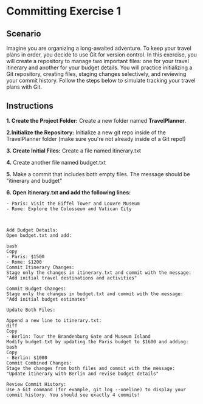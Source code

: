 # Committing Exercise 1

## Scenario

Imagine you are organizing a long-awaited adventure. To keep your travel plans in order, you decide to use Git for version control. In this exercise, you will create a repository to manage two important files: one for your travel itinerary and another for your budget details. You will practice initializing a Git repository, creating files, staging changes selectively, and reviewing your commit history. Follow the steps below to simulate tracking your travel plans with Git.


## Instructions

**1. Create the Project Folder:** Create a new folder named **TravelPlanner**.

**2.Initialize the Repository:** Initialize a new git repo inside of the TravelPlanner folder (make sure you're not already inside of a Git repo!)

**3. Create Initial Files:** Create a file named itinerary.txt

**4.** Create another file named budget.txt

**5.** Make a commit that includes both empty files.  The message should be "itinerary and budget"

**6. Open itinerary.txt and add the following lines:**

```
- Paris: Visit the Eiffel Tower and Louvre Museum
- Rome: Explore the Colosseum and Vatican City



Add Budget Details:
Open budget.txt and add:

bash
Copy
- Paris: $1500
- Rome: $1200
Commit Itinerary Changes:
Stage only the changes in itinerary.txt and commit with the message:
"Add initial travel destinations and activities"

Commit Budget Changes:
Stage only the changes in budget.txt and commit with the message:
"Add initial budget estimates"

Update Both Files:

Append a new line to itinerary.txt:
diff
Copy
- Berlin: Tour the Brandenburg Gate and Museum Island
Modify budget.txt by updating the Paris budget to $1600 and adding:
bash
Copy
- Berlin: $1000
Commit Combined Changes:
Stage the changes from both files and commit with the message:
"Update itinerary with Berlin and revise budget details"

Review Commit History:
Use a Git command (for example, git log --oneline) to display your commit history. You should see exactly 4 commits!
